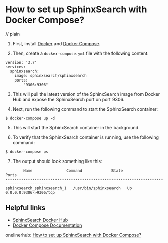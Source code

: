 # How to set up SphinxSearch with Docker Compose?
// plain

1. First, install [Docker](https://www.docker.com/) and [Docker Compose](https://docs.docker.com/compose/).

2. Then, create a `docker-compose.yml` file with the following content:

```
version: '3.7'
services:
  sphinxsearch:
    image: sphinxsearch/sphinxsearch
    ports:
      - "9306:9306"
```

3. This will pull the latest version of the SphinxSearch image from Docker Hub and expose the SphinxSearch port on port 9306.

4. Next, run the following command to start the SphinxSearch container:

```
$ docker-compose up -d
```

5. This will start the SphinxSearch container in the background.

6. To verify that the SphinxSearch container is running, use the following command:

```
$ docker-compose ps
```

7. The output should look something like this:

```
        Name               Command             State                 Ports
------------------------------------------------------------------------------------------
sphinxsearch_sphinxsearch_1   /usr/bin/sphinxsearch   Up      0.0.0.0:9306->9306/tcp
```

## Helpful links
- [SphinxSearch Docker Hub](https://hub.docker.com/r/sphinxsearch/sphinxsearch)
- [Docker Compose Documentation](https://docs.docker.com/compose/)

onelinerhub: [How to set up SphinxSearch with Docker Compose?](https://onelinerhub.com/sphinxsearch/how-to-set-up-sphinxsearch-with-docker-compose)